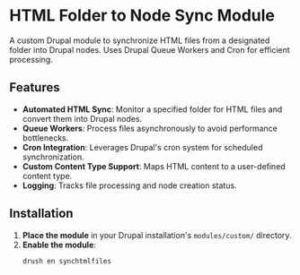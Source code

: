 # HTML Folder to Node Sync Module

A custom Drupal module to synchronize HTML files from a designated folder into Drupal nodes. Uses Drupal Queue Workers and Cron for efficient processing.

## Features

- **Automated HTML Sync**: Monitor a specified folder for HTML files and convert them into Drupal nodes.
- **Queue Workers**: Process files asynchronously to avoid performance bottlenecks.
- **Cron Integration**: Leverages Drupal's cron system for scheduled synchronization.
- **Custom Content Type Support**: Maps HTML content to a user-defined content type.
- **Logging**: Tracks file processing and node creation status.

## Installation

1. **Place the module** in your Drupal installation's `modules/custom/` directory.
2. **Enable the module**:
   ```bash
   drush en synchtmlfiles

